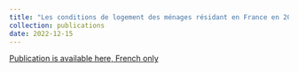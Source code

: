 ```yaml
---
title: "Les conditions de logement des ménages résidant en France en 2020"
collection: publications
date: 2022-12-15
---
```


[Publication is available here, French only](https://www.statistiques.developpement-durable.gouv.fr/les-conditions-de-logement-des-menages-residant-en-france-en-2020?rubrique=54&dossier=1050)

